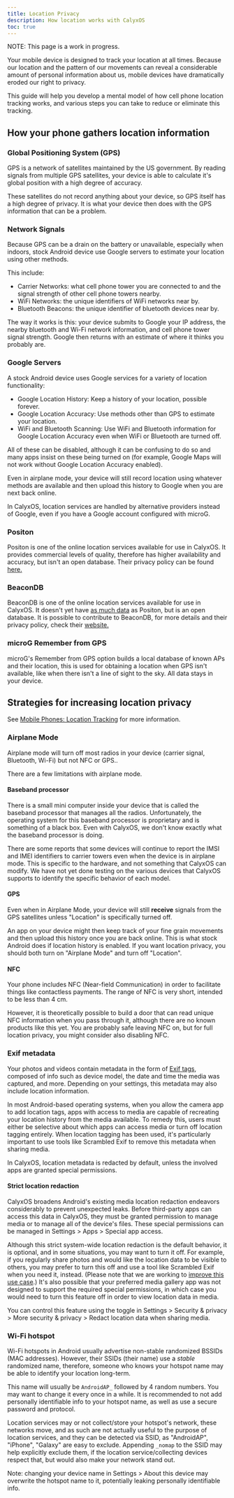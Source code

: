 ```yaml
---
title: Location Privacy
description: How location works with CalyxOS
toc: true
---
```


NOTE: This page is a work in progress.

Your mobile device is designed to track your location at all times. Because our location and the pattern of our movements can reveal a considerable amount of personal information about us, mobile devices have dramatically eroded our right to privacy.

This guide will help you develop a mental model of how cell phone location tracking works, and various steps you can take to reduce or eliminate this tracking.

How your phone gathers location information
---------------------------------------------------

### Global Positioning System (GPS)

GPS is a network of satellites maintained by the US government. By reading signals from multiple GPS satellites, your device is able to calculate it's global position with a high degree of accuracy.

These satellites do not record anything about your device, so GPS itself has a high degree of privacy. It is what your device then does with the GPS information that can be a problem.

### Network Signals

Because GPS can be a drain on the battery or unavailable, especially when indoors, stock Android device use Google servers to estimate your location using other methods.

This include:

* Carrier Networks: what cell phone tower you are connected to and the signal strength of other cell phone towers nearby.
* WiFi Networks: the unique identifiers of WiFi networks near by.
* Bluetooth Beacons: the unique identifier of bluetooth devices near by.

The way it works is this: your device submits to Google your IP address, the nearby bluetooth and Wi-Fi network information, and cell phone tower signal strength. Google then returns with an estimate of where it thinks you probably are.

### Google Servers

A stock Android device uses Google services for a variety of location functionality:

* Google Location History: Keep a history of your location, possible forever.
* Google Location Accuracy: Use methods other than GPS to estimate your location.
* WiFi and Bluetooth Scanning: Use WiFi and Bluetooth information for Google Location Accuracy even when WiFi or Bluetooth are turned off.

All of these can be disabled, although it can be confusing to do so and many apps insist on these being turned on (for example, Google Maps will not work without Google Location Accuracy enabled).

Even in airplane mode, your device will still record location using whatever methods are available and then upload this history to Google when you are next back online.

In CalyxOS, location services are handled by alternative providers instead of Google, even if you have a Google account configured with microG.

### Positon

Positon is one of the online location services available for use in CalyxOS. It provides commercial levels of quality, therefore has higher availability and accuracy, but isn't an open database. Their privacy policy can be found [here.](https://positon.xyz/docs/privacy/)

### BeaconDB

BeaconDB is one of the online location services available for use in CalyxOS. It doesn't yet have [as much data](https://beacondb.net/map) as Positon, but is an open database. It is possible to contribute to BeaconDB, for more details and their privacy policy, check their [website.](https://beacondb.net/)

### microG Remember from GPS

microG's Remember from GPS option builds a local database of known APs and their location, this is used for obtaining a location when GPS isn't available, like when there isn't a line of sight to the sky. All data stays in your device.

Strategies for increasing location privacy
--------------------------------------------------

See [Mobile Phones: Location Tracking](https://ssd.eff.org/en/playlist/privacy-breakdown-mobile-phones#mobile-phones-location-tracking) for more information.

### Airplane Mode

Airplane mode will turn off most radios in your device (carrier signal, Bluetooth, Wi-Fi) but not NFC or GPS..

There are a few limitations with airplane mode.

#### Baseband processor

There is a small mini computer inside your device that is called the baseband processor that manages all the radios. Unfortunately, the operating system for this baseband processor is proprietary and is something of a black box. Even with CalyxOS, we don't know exactly what the baseband processor is doing.

There are some reports that some devices will continue to report the IMSI and IMEI identifiers to carrier towers even when the device is in airplane mode. This is specific to the hardware, and not something that CalyxOS can modify. We have not yet done testing on the various devices that CalyxOS supports to identify the specific behavior of each model.

#### GPS

Even when in Airplane Mode, your device will still **receive** signals from the GPS satellites unless "Location" is specifically turned off.

An app on your device might then keep track of your fine grain movements and then upload this history once you are back online. This is what stock Android does if location history is enabled. If you want location privacy, you should both turn on "Airplane Mode" and turn off "Location".

#### NFC

Your phone includes NFC (Near-field Communication) in order to facilitate things like contactless payments. The range of NFC is very short, intended to be less than 4 cm.

However, it is theoretically possible to build a door that can read unique NFC information when you pass through it, although there are no known products like this yet. You are probably safe leaving NFC on, but for full location privacy, you might consider also disabling NFC.

### Exif metadata

Your photos and videos contain metadata in the form of [Exif tags](https://en.wikipedia.org/wiki/Exif), composed of info such as device model, the date and time the media was captured, and more. Depending on your settings, this metadata may also include location information.

In most Android-based operating systems, when you allow the camera app to add location tags, apps with access to media are capable of recreating your location history from the media available. To remedy this, users must either be selective about which apps can access media or turn off location tagging entirely. When location tagging has been used, it's particularly important to use tools like Scrambled Exif to remove this metadata when sharing media.

In CalyxOS, location metadata is redacted by default, unless the involved apps are granted special permissions.

#### Strict location redaction

CalyxOS broadens Android's existing media location redaction endeavors considerably to prevent unexpected leaks.
Before third-party apps can access this data in CalyxOS, they must be granted permission to manage media or to manage all of the device's files. These special permissions can be managed in Settings > Apps > Special app access.

Although this strict system-wide location redaction is the default behavior, it is optional, and in some situations, you may want to turn it off. For example, if you regularly share photos and would like the location data to be visible to others, you may prefer to turn this off and use a tool like Scrambled Exif when you need it, instead. (Please note that we are working to [improve this use case](https://gitlab.com/CalyxOS/calyxos/-/issues/2522).) It's also possible that your preferred media gallery app was not designed to support the required special permissions, in which case you would need to turn this feature off in order to view location data in media.

You can control this feature using the toggle in Settings > Security & privacy > More security & privacy > Redact location data when sharing media.

### Wi-Fi hotspot

Wi-Fi hotspots in Android usually advertise non-stable randomized BSSIDs (MAC addresses). However, their SSIDs (their name) use a *stable* randomized name, therefore, someone who knows your hotspot name may be able to identify your location long-term.

This name will usually be `AndroidAP_` followed by 4 random numbers. You may want to change it every once in a while. It is recommended to not add personally identifiable info to your hotspot name, as well as use a secure password and protocol.

Location services may or not collect/store your hotspot's network, these networks move, and as such are not actually useful to the purpose of location services, and they can be detected via SSID, as "AndroidAP", "iPhone", "Galaxy" are easy to exclude. Appending `_nomap` to the SSID may help explicitly exclude them, if the location service/collecting devices respect that, but would also make your network stand out.

Note: changing your device name in Settings > About this device may overwrite the hotspot name to it, potentially leaking personally identifiable info.